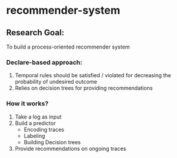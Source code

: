 # recommender-system
## Research Goal:
To build a process-oriented recommender system
### Declare-based approach:
1. Temporal rules should be satisfied / violated for decreasing the probability of undesired outcome
2. Relies on decision trees for providing recommendations
### How it works?
1. Take a log as input
2. Build a predictor
   - Encoding traces
   - Labeling
   - Building Decision trees
3. Provide recommendations on ongoing traces
